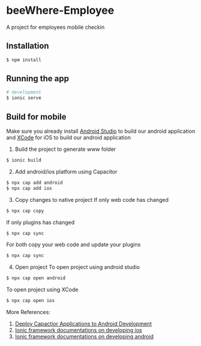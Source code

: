 # beeWhere-Employee
A project for employees mobile checkin


## Installation
```bash
$ npm install
```


## Running the app

```bash
# development
$ ionic serve
```

## Build for mobile 
Make sure you already install [Android Studio](https://developer.android.com/studio/) to build our android application and [XCode](https://developer.apple.com/xcode/) for iOS to build our android application 

1. Build the project to generate www folder
```bash
$ ionic build
```

2. Add android/ios platform using Capacitor
```bash
$ npx cap add android
$ npx cap add ios
```

3. Copy changes to native project
If only web code has changed
```bash
$ npx cap copy
```

If only plugins has changed
```bash
$ npx cap sync
```

For both copy your web code and update your plugins
```bash
$ npx cap sync
```

4. Open project 
To open project using android studio
```bash
$ npx cap open android
```
To open project using XCode
```bash
$ npx cap open ios
```

More References: 

1. [Deploy Capactior Applications to Android Development](https://www.joshmorony.com/deploying-capacitor-applications-to-android-development-distribution/)
2. [Ionic framework documentations on developing ios](https://ionicframework.com/docs/developing/ios)
3. [Ionic framework documentations on developing android](https://ionicframework.com/docs/developing/android)
